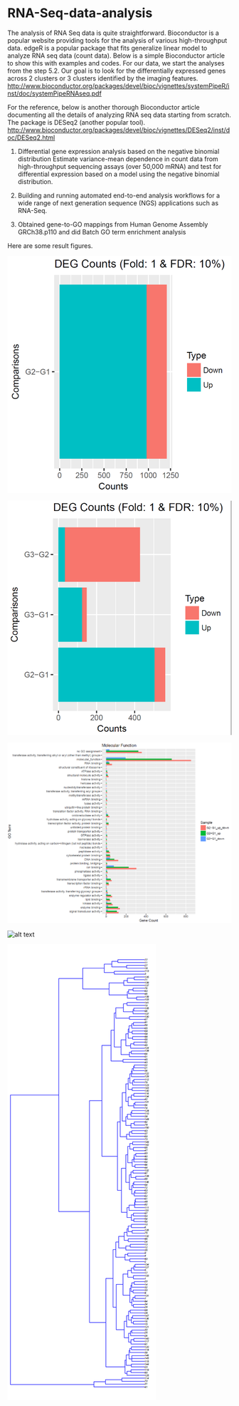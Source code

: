 # RNA-Seq-data-analysis

The analysis of RNA Seq data is quite straightforward. Bioconductor is a popular website providing tools for the analysis of various high-throughput data.  edgeR is a popular package that fits generalize linear model to analyze RNA seq data (count data).  Below is a simple Bioconductor article to show this with examples and codes. For our data, we start the analyses from the step 5.2.  Our goal is to look for the differentially expressed genes across 2 clusters or 3 clusters identified by the imaging features.  
http://www.bioconductor.org/packages/devel/bioc/vignettes/systemPipeR/inst/doc/systemPipeRNAseq.pdf

For the reference, below is another thorough Bioconductor article documenting all the details of analyzing RNA seq data starting from scratch.  The package is DESeq2 (another popular tool).     
http://www.bioconductor.org/packages/devel/bioc/vignettes/DESeq2/inst/doc/DESeq2.html


1. Differential gene expression analysis based on the negative binomial distribution
Estimate variance-mean dependence in count data from high-throughput sequencing assays (over 50,000 mRNA) and test for differential expression based on a model using the negative binomial distribution. 

2. Building and running automated end-to-end analysis workflows for a wide range of next generation sequence (NGS) applications such as RNA-Seq.

3. Obtained gene-to-GO mappings from Human Genome Assembly GRCh38.p110 and did Batch GO term enrichment analysis


Here are some result figures.

![alt text](https://github.com/yue0814/RNA-Seq-data-analysis/blob/master/DEG2.PNG)

![alt text](https://github.com/yue0814/RNA-Seq-data-analysis/blob/master/DEG3.PNG)

![alt text](https://github.com/yue0814/RNA-Seq-data-analysis/blob/master/GOslimbarplot.PNG)

![alt text](https://github.com/yue0814/RNA-Seq-data-analysis/blob/masterGOslimbarplot2.PNG)

![alt text](https://github.com/yue0814/RNA-Seq-data-analysis/blob/master/sample_tree.PNG)
